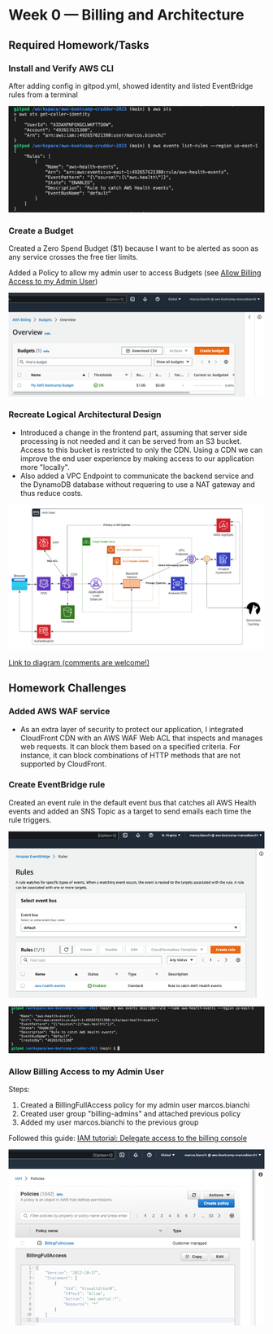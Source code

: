 # Week 0 — Billing and Architecture

## Required Homework/Tasks

### Install and Verify AWS CLI 

After adding config in gitpod.yml, showed identity and listed EventBridge rules from a terminal 

![aws-cli-proof](assets/mb-proof-aws-cli.png)

### Create a Budget

Created a Zero Spend Budget ($1) because I want to be alerted as soon as any service crosses the free tier limits.

Added a Policy to allow my admin user to access Budgets (see [Allow Billing Access to my Admin User](week0.md#allow-billing-access-to-my-admin-user))

![Alt text](assets/mb-proof-budget.png)

### Recreate Logical Architectural Design

- Introduced a change in the frontend part, assuming that server side processing is not needed and it can be served from an S3 bucket. Access to this bucket is restricted to only the CDN.
Using a CDN we can improve the end user experience by making access to our application more "locally".
- Also added a VPC Endpoint to communicate the backend service and the DynamoDB database without requering to use a NAT gateway and thus reduce costs.

![Alt text](assets/mb-proof-arch-diagram-lucidchart.png)

[Link to diagram (comments are welcome!)](https://lucid.app/lucidchart/a261f663-6e35-45a3-b1b6-5e1bdcfaed0b/edit?viewport_loc=-271%2C30%2C2591%2C1305%2C0_0&invitationId=inv_8751caeb-e57a-4862-b56e-c24dce22d3a0)

## Homework Challenges

### Added AWS WAF service 

- As an extra layer of security to protect our application, I integrated CloudFront CDN with an AWS WAF Web ACL that inspects and manages web requests. It can block them based on a specified criteria. For instance, it can block combinations of HTTP methods that are not supported by CloudFront.

### Create EventBridge rule 

Created an event rule in the default event bus that catches all AWS Health events and added an SNS Topic as a target to send emails each time the rule triggers.

![Alt text](assets/mb-proof-eventbridge-health-rule.png)

![Alt text](assets/mb-proof-eventbridge-rule-cli.png)

### Allow Billing Access to my Admin User

Steps:
1. Created a BillingFullAccess policy for my admin user marcos.bianchi
2. Created user group "billing-admins" and attached previous policy
3. Added my user marcos.bianchi to the previous group

Followed this guide:
[IAM tutorial: Delegate access to the billing console](https://docs.aws.amazon.com/IAM/latest/UserGuide/tutorial_billing.html?icmpid=docs_iam_console#tutorial-billing-step2)

![Alt text](assets/mb-proof-billing-policy.png)
